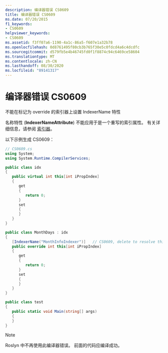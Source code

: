 ```yaml
---
description: 编译器错误 CS0609
title: 编译器错误 CS0609
ms.date: 07/20/2015
f1_keywords:
- CS0609
helpviewer_keywords:
- CS0609
ms.assetid: f3ff07a6-1190-4a1c-86a5-f607e1a32b78
ms.openlocfilehash: 0d8761495f80cb3b765f30e5c0fdcd4a6c4dcdfc
ms.sourcegitcommit: d579fb5e4b46745fd0f1f8874c94c6469ce58604
ms.translationtype: MT
ms.contentlocale: zh-CN
ms.lasthandoff: 08/30/2020
ms.locfileid: "89141317"
---
```

# <a name="compiler-error-cs0609"></a>编译器错误 CS0609

不能在标记为 override 的索引器上设置 IndexerName 特性

 名称特性 (**IndexerNameAttribute**) 不能应用于是一个重写的索引属性。 有关详细信息，请参阅 [索引器](../programming-guide/indexers/index.md)。

 以下示例生成 CS0609：

```csharp
// CS0609.cs
using System;
using System.Runtime.CompilerServices;

public class idx
{
   public virtual int this[int iPropIndex]
   {
      get
      {
         return 0;
      }
      set
      {
      }
   }
}

public class MonthDays : idx
{
   [IndexerName("MonthInfoIndexer")]   // CS0609, delete to resolve this CS0609
   public override int this[int iPropIndex]
   {
      get
      {
         return 0;
      }
      set
      {
      }
   }
}

public class test
{
   public static void Main(string[] args)
   {
   }
}
```

> [!NOTE]
> Roslyn 中不再使用此编译器错误。 前面的代码应编译成功。
